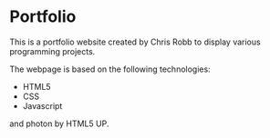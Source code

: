 # Portfolio

This is a portfolio website created by Chris Robb to display various programming projects.

The webpage is based on the following technologies:
 - HTML5
 - CSS
 - Javascript 

 and photon by HTML5 UP.
 
